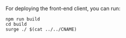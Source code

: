 For deploying the front-end client, you can run:

```
npm run build
cd build
surge ./ $(cat ../../CNAME)
```
